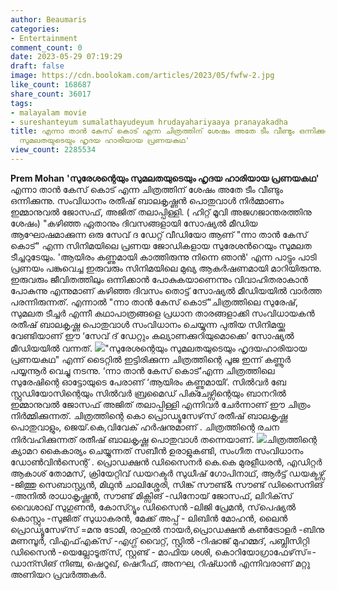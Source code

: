```yaml
---
author: Beaumaris
categories:
- Entertainment
comment_count: 0
date: 2023-05-29 07:19:29
draft: false
image: https://cdn.boolokam.com/articles/2023/05/fwfw-2.jpg
like_count: 168687
share_count: 36017
tags:
- malayalam movie
- sureshanteyum sumalathayudeyum hrudayahariyaaya pranayakadha
title: എന്നാ താൻ കേസ് കൊട് എന്ന ചിത്രത്തിന് ശേഷം അതേ ടീം വീണ്ടും ഒന്നിക്കുന്നു, 'സുരേശന്റെയും
  സുമലതയുടെയും ഹൃദയ ഹാരിയായ പ്രണയകഥ'
view_count: 2285534
---
```


**Prem Mohan** **'സുരേശന്റെയും സുമലതയുടെയും ഹൃദയ ഹാരിയായ പ്രണയകഥ'** എന്നാ താൻ കേസ് കൊട് എന്ന ചിത്രത്തിന് ശേഷം അതേ ടീം വീണ്ടും ഒന്നിക്കുന്നു. സംവിധാനം രതീഷ് ബാലകൃഷ്ണൻ പൊതുവാൾ നിർമ്മാണം ഇമ്മാനുവൽ ജോസഫ്‌, അജിത് തലാപ്പിള്ളി. ( ഹിറ്റ്‌ മൂവി അജഗജാന്തരത്തിനു ശേഷം) [](https://cdn.boolokam.com/articles/2023/05/wdqdqd.jpg)"കഴിഞ്ഞ ഏതാനും ദിവസങ്ങളായി സോഷ്യല്‍ മീഡിയ ആഘോഷമാക്കുന്ന ഒരു സേവ് ദ ഡേറ്റ് വീഡിയോ ആണ് "ന്നാ താന്‍ കേസ് കൊട്" എന്ന സിനിമയിലെ പ്രണയ ജോഡികളായ സുരേശൻറെയും സുമലത ടീച്ചറുടേയും. 'ആയിരം കണ്ണുമായി കാത്തിരുന്നു നിന്നെ ഞാന്‍' എന്ന പാട്ടും പാടി പ്രണയം പങ്കുവെച്ച ഇരുവരും സിനിമയിലെ മുഖ്യ ആകര്‍ഷണമായി മാറിയിരുന്നു. ഇരുവരും ജീവിതത്തിലും ഒന്നിക്കാന്‍ പോകുകയാണെന്നും വിവാഹിതരാകാന്‍ പോകുന്നു എന്നുമാണ് കഴിഞ്ഞ ദിവസം തൊട്ട് സോഷ്യല്‍ മീഡിയയില്‍ വാര്‍ത്ത പരന്നിരുന്നത്. എന്നാൽ "ന്നാ താന്‍ കേസ് കൊട്"ചിത്രത്തിലെ സുരേഷ്, സുമലത ടീച്ചർ എന്നീ കഥാപാത്രങ്ങളെ പ്രധാന താരങ്ങളാക്കി സംവിധായകൻ രതീഷ് ബാലകൃഷ്ണ പൊതുവാൾ സംവിധാനം ചെയ്യുന്ന പുതിയ സിനിമയ്ക്കു വേണ്ടിയാണ് ഈ ‘സേവ് ദ് ഡേറ്റും കല്യാണക്കുറിയുമൊക്കെ’ സോഷ്യൽ മീഡിയയിൽ വന്നത്. [![](https://cdn.boolokam.com/articles/2023/05/fwfw-2.jpg)](https://cdn.boolokam.com/articles/2023/05/fwfw-2.jpg)"സുരേശന്റെയും സുമലതയുടെയും ഹൃദയഹാരിയായ പ്രണയകഥ" എന്ന് ടൈറ്റിൽ ഇട്ടിരിക്കുന്ന ചിത്രത്തിന്റെ പൂജ ഇന്ന് കണ്ണൂർ പയ്യന്നൂർ വെച്ചു നടന്നു. ‘ന്നാ താന്‍ കേസ് കൊട്’എന്ന ചിത്രത്തിലെ സുരേഷിന്റെ ഓട്ടോയുടെ പേരാണ് ‘ആയിരം കണ്ണുമായി’.‌ സിൽവർ ബേ സ്റ്റുഡിയോസിന്റെയും സിൽവർ ബ്രമൈഡ് പിക്ചേഴ്സിന്റെയും ബാനറിൽ ഇമ്മാനുവൽ ജോസഫ് അജിത് തലാപ്പിള്ളി എന്നിവർ ചേർന്നാണ് ഈ ചിത്രം നിർമ്മിക്കുന്നത്. ചിത്രത്തിന്റെ കൊ പ്രൊഡ്യൂസേഴ്‌സ് രതീഷ് ബാലകൃഷ്ണ പൊതുവാളും, ജെയ്‌.കെ,വിവേക് ഹർഷനുമാണ് . ചിത്രത്തിന്റെ രചന നിർവഹിക്കുന്നത് രതീഷ് ബാലകൃഷ്ണ പൊതുവാൾ തന്നെയാണ്. [![](https://cdn.boolokam.com/articles/2023/05/wfwwwww-1024x683.jpg)](https://cdn.boolokam.com/articles/2023/05/wfwwwww.jpg)ചിത്രത്തിന്റെ ക്യാമറ കൈകാര്യം ചെയ്യുന്നത് സബീൻ ഉരാളുകണ്ടി, സംഗീത സംവിധാനം ഡോൺവിൻസെന്റ് . പ്രൊഡക്ഷൻ ഡിസൈനർ കെ.കെ മുരളീധരൻ, എഡിറ്റർ ആകാശ് തോമസ്, ക്രിയേറ്റിവ് ഡയറക്ടർ സുധീഷ്‌ ഗോപിനാഥ്, ആർട്ട് ഡയക്ടഴ്സ് -ജിത്തു സെബാസ്റ്റ്യൻ, മിഥുൻ ചാലിശ്ശേരി, സിങ്ക് സൗണ്ട്& സൗണ്ട് ഡിസൈനിങ് -അനിൽ രാധാകൃഷ്ണൻ, സൗണ്ട് മിക്സിങ് -ഡിനോയ്‌ ജോസഫ്, ലിറിക്‌സ് വൈശാഖ് സുഗുണൻ, കോസ്റ്യൂം ഡിസൈൻ -ലിജി പ്രേമൻ, സ്‌പെഷ്യൽ കൊസ്റ്റും -സുജിത് സുധാകരൻ, മേക്ക് അപ്പ് - ലിബിൻ മോഹൻ, ലൈൻ പ്രൊഡ്യൂസേഴ്‌സ് =മനു ടോമി, രാഹുൽ നായർ,പ്രൊഡക്ഷൻ കൺട്രോളർ -ബിനു മണമ്പൂർ, വിഎഫ്എക്‌സ് -എഗ്ഗ് വൈറ്റ്, സ്റ്റിൽ -റിഷാജ് മുഹമ്മദ്, പബ്ലിസിറ്റി ഡിസൈൻ -യെല്ലോടൂത്‌സ്, സ്റ്റണ്ട് - മാഫിയ ശശി, കൊറിയോഗ്രാഫേഴ്‌സ്=- ഡാന്സിങ് നിഞ്ച, ഷെറൂഖ്, ഷെറീഫ്, അനഘ, റിഷ്ധാൻ എന്നിവരാണ് മറ്റു അണിയറ പ്രവർത്തകർ.